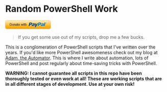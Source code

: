# Random PowerShell Work

[![Donate](./donate.png)](https://www.paypal.me/adbertram/10)

> If you get some use out of my scripts, drop me a few bucks.

This is a conglomeration of PowerShell scripts that I've written over the years. If you'd like more PowerShell awesomeness check out my blog at [Adam, the Automator](http://www.adamtheautomator.com).  This is where I write about automation, lots of PowerShell and post regularly about time-saving tricks with PowerShell.

**WARNING: I cannot guarantee all scripts in this repo have been thoroughly tested or even work at all! These are working scripts that are in all different stages of development. Use at your own risk!**

